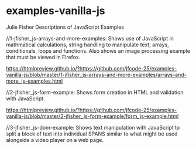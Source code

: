 # examples-vanilla-js
Julie Fisher
Descriptions of JavaScript Examples

//1-jfisher_js-arrays-and-more-examples:
Shows use of JavaScript in mathmatical calculations, string handling to manipulate text, arrays, conditionals, loops and functions. 
Also shows an image processing example that must be viewed in Firefox.

https://htmlpreview.github.io/?https://github.com/jfcode-25/examples-vanilla-js/blob/master/1-jfisher_js-arrays-and-more-examples/arrays-and-more_js-examples.html

//2-jfisher_js-form-example:
Shows form creation in HTML and validation with JavaScript.

https://htmlpreview.github.io/?https://github.com/jfcode-25/examples-vanilla-js/blob/master/2-jfisher_js-form-example/form_js-example.html


//3-jfisher_js-dom-example:
Shows text manipulation with JavaScript to split a block of text into individual SPANS similar to what might be used alongside a video player on a web page.








